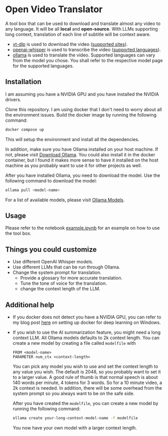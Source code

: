 # Open Video Translator

A tool box that can be used to download and translate almost any video to any language. 
It will be all **local** and **open-source**. 
With LLMs supporting long context, translation of each line of subtitle will be context aware. 

- [yt-dlp](https://github.com/yt-dlp/yt-dlp) is used to download the video ([supported sites](https://github.com/yt-dlp/yt-dlp/blob/master/supportedsites.md)). 
- [openai-whisper](https://github.com/openai/whisper) is used to transcribe the video ([supported languages](https://github.com/openai/whisper/blob/main/whisper/tokenizer.py)). 
- [ollama](https://github.com/ollama/ollama-python) is used to translate the video. Supported languages can vary from the model you chose. You shall refer to the respective model page for the supported languages. 

## Installation

I am assuming you have a NVIDIA GPU and you have installed the NVIDIA drivers. 

Clone this repository. I am using docker that I don't need to worry about all the environment issues. Build the docker image by running the following command:

```bash
docker compose up
```

This will setup the environment and install all the dependencies.

In addition, make sure you have Ollama installed on your host machine. If not, please visit [Download Ollama](https://ollama.com/download). You could also install it in the docker container, but I found it makes more sense to have it installed on the host machine as you probably want to use it for other projects as well. 

After you have installed Ollama, you need to download the model. Use the following command to download the model:

```bash
ollama pull <model-name>
```

For a list of available models, please visit [Ollama Models](https://ollama.com/models).

## Usage 

Please refer to the notebook [example.ipynb](example.ipynb) for an example on how to use the tool box.

## Things you could customize 

- Use different OpenAI Whisper models. 
- Use different LLMs that can be run through Ollama. 
- Change the system prompt for translation. 
  - Provide a glossary for more accurate translation.
  - Tune the tone of voice for the translation. 
  - change the context length of the LLM.


## Additional help 

- If you docker does not detect you have a NVIDIA GPU, you can refer to my blog post [here](https://minhao-zhang.github.io/2024-11-07-docker-as-vm/) on setting up docker for deep learning on Windows.


- If you wish to use the AI summarization feature, you might need a long context LLM. All Ollama models defaults to 2k context length. You can create a new model by creating a file called `modelfile` with 

    ```text 
    FROM <model-name>
    PARAMETER num_ctx <context-length>
    ```

    You can pick any model you wish to use and set the context length to any value you wish. The default is 2048, so you probably want to set it to a larger value. A good rule of thumb is that normal speech is about 140 words per minute, 4 tokens for 3 words. So for a 10 minute video, a 2k context is needed. In addition, there will be some overhead from the system prompt so you always want to be on the safe side. 

    After you have created the `modelfile`, you can create a new model by running the following command:

    ```bash
    ollama create your-long-context-model-name -f modelfile
    ```

    You now have your own model with a larger context length.